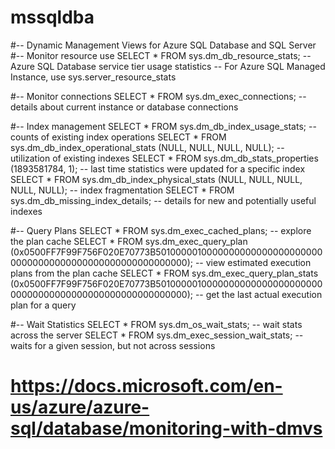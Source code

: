 # mssqldba

#-- Dynamic Management Views for Azure SQL Database and SQL Server
#-- Monitor resource use
SELECT * FROM sys.dm_db_resource_stats;				-- Azure SQL Database service tier usage statistics
													-- For Azure SQL Managed Instance, use sys.server_resource_stats

#-- Monitor connections
SELECT * FROM sys.dm_exec_connections;				-- details about current instance or database connections


#-- Index management
SELECT * FROM sys.dm_db_index_usage_stats;			-- counts of existing index operations
SELECT * FROM sys.dm_db_index_operational_stats 
						(NULL, NULL, NULL, NULL);	-- utilization of existing indexes
SELECT * FROM sys.dm_db_stats_properties 
						(1893581784, 1);			-- last time statistics were updated for a specific index
SELECT * FROM sys.dm_db_index_physical_stats
					(NULL, NULL, NULL, NULL, NULL);	-- index fragmentation
SELECT * FROM sys.dm_db_missing_index_details;		-- details for new and potentially useful indexes 


#-- Query Plans
SELECT * FROM sys.dm_exec_cached_plans;				-- explore the plan cache
SELECT * FROM sys.dm_exec_query_plan
	(0x0500FF7F99F756F020E70773B501000001000000000000000000000000000000000000000000000000000000);
													-- view estimated execution plans from the plan cache
SELECT * FROM sys.dm_exec_query_plan_stats
	(0x0500FF7F99F756F020E70773B501000001000000000000000000000000000000000000000000000000000000);
													-- get the last actual execution plan for a query
													

#-- Wait Statistics
SELECT * FROM sys.dm_os_wait_stats;					-- wait stats across the server
SELECT * FROM sys.dm_exec_session_wait_stats;		-- waits for a given session, but not across sessions


 
# https://docs.microsoft.com/en-us/azure/azure-sql/database/monitoring-with-dmvs
 
